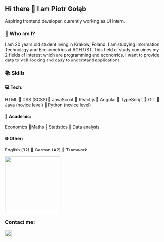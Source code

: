 ## Hi there 👋 I am Piotr Gołąb
Aspiring frontend developer, currently working as UI Intern.

### 🤔 Who am I?
I am 20 years old student living in Kraków, Poland. I am studying Information Technology and Econometrics at AGH UST. This field of study combines my 2 fields of interest which are programming and economics. I want to provide data to well-looking and easy to understand applications. 

### 📚 Skills
#### 💻 Tech:
HTML 🔹 CSS (SCSS) 🔹 JavaScript 🔹 React.js 🔹 Angular 🔹 TypeScript 🔹 GIT 🔹 Java (novice level) 🔹 Python (novice level)

#### 🏫 Academic: 
Economics 🔹Maths 🔹 Statistics 🔹 Data analysis

#### 🌐 Other: 
English (B2) 🔹 German (A2) 🔹 Teamwork 


<img height="180em" src="https://github-readme-stats.vercel.app/api?username=gpiootrek&show_icons=true&hide_border=true&&count_private=true&include_all_commits=true" />

### Contact me:

[<img align="left" alt="LinkedIn - Piotr Gołąb" width="22px" src="https://cdn.jsdelivr.net/npm/simple-icons@v3/icons/linkedin.svg" />][linkedin]

<br />

[linkedin]: https://www.linkedin.com/in/piotr-gołąb/

